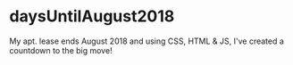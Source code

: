 # daysUntilAugust2018
My apt. lease ends August 2018 and using CSS, HTML &amp; JS, I've created a countdown to the big move!
